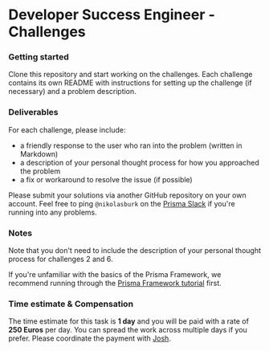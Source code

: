 # Developer Success Engineer - Challenges

### Getting started

Clone this repository and start working on the challenges. Each challenge contains its own README with instructions for setting up the challenge (if necessary) and a problem description.

### Deliverables

For each challenge, please include:

- a friendly response to the user who ran into the problem (written in Markdown)
- a description of your personal thought process for how you approached the problem
- a fix or workaround to resolve the issue (if possible)

Please submit your solutions via another GitHub repository on your own account. Feel free to ping `@nikolasburk` on the [Prisma Slack](http://slack.prisma.io/) if you're running into any problems.

### Notes

Note that you don't need to include the description of your personal thought process for challenges 2 and 6.

If you're unfamiliar with the basics of the Prisma Framework, we recommend running through the [Prisma Framework tutorial](https://github.com/prisma/prisma2/blob/master/docs/tutorial.md) first.

### Time estimate & Compensation

The time estimate for this task is **1 day** and you will be paid with a rate of **250 Euros** per day. You can spread the work across multiple days if you prefer. Please coordinate the payment with [Josh](mailto:mcleod@prisma.io).
